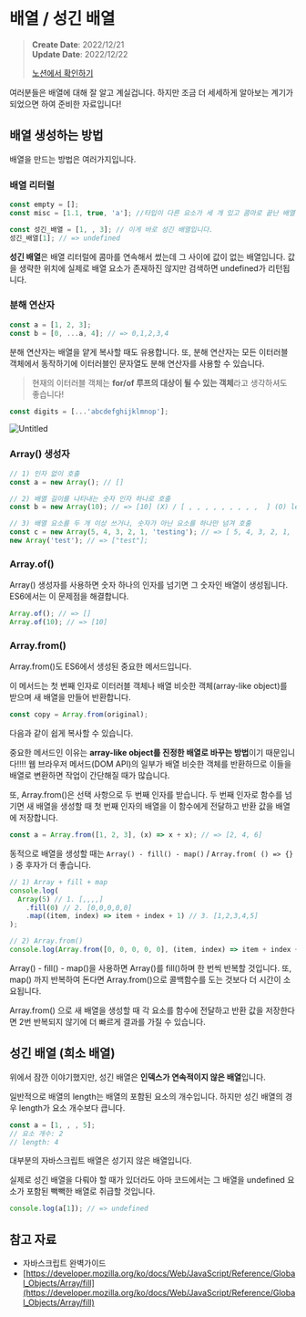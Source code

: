 # 배열 / 성긴 배열

> **Create Date**: 2022/12/21  
> **Update Date**: 2022/12/22
>
> [노션에서 확인하기](https://areumsheep.notion.site/f104600971c9488c8e50229fbeda0a05)

여러분들은 배열에 대해 잘 알고 계실겁니다.
하지만 조금 더 세세하게 알아보는 계기가 되었으면 하여 준비한 자료입니다!

## 배열 생성하는 방법

배열을 만드는 방법은 여러가지입니다.

### 배열 리터럴

```jsx
const empty = [];
const misc = [1.1, true, 'a']; //타입이 다른 요소가 세 개 있고 콤마로 끝난 배열

const 성긴_배열 = [1, , 3]; // 이게 바로 성긴 배열입니다.
성긴_배열[1]; // => undefined
```

**성긴 배열**은 배열 리터럴에 콤마를 연속해서 썼는데 그 사이에 값이 없는 배열입니다.
값을 생략한 위치에 실제로 배열 요소가 존재하진 않지만 검색하면 undefined가 리턴됩니다.

### 분해 연산자

```jsx
const a = [1, 2, 3];
const b = [0, ...a, 4]; // => 0,1,2,3,4
```

분해 연산자는 배열을 얕게 복사할 때도 유용합니다.
또, 분해 연산자는 모든 이터러블 객체에서 동작하기에 이터러블인 문자열도 분해 연산자를 사용할 수 있습니다.

> 현재의 이터러블 객체는 **for/of 루프의 대상이 될 수 있는 객체**라고 생각하셔도 좋습니다!

```jsx
const digits = [...'abcdefghijklmnop'];
```

![Untitled](images/배열-성긴-배열/Untitled.png)

### Array() 생성자

```jsx
// 1) 인자 없이 호출
const a = new Array(); // []

// 2) 배열 길이를 나타내는 숫자 인자 하나로 호출
const b = new Array(10); // => [10] (X) / [ , , , , , , , , ,  ] (O) length - 10

// 3) 배열 요소를 두 개 이상 쓰거나, 숫자가 아닌 요소를 하나만 넘겨 호출
const c = new Array(5, 4, 3, 2, 1, 'testing'); // => [ 5, 4, 3, 2, 1, 'testing' ]
new Array('test'); // => ["test"];
```

### Array.of()

Array() 생성자를 사용하면 숫자 하나의 인자를 넘기면 그 숫자인 배열이 생성됩니다.
ES6에서는 이 문제점을 해결합니다.

```jsx
Array.of(); // => []
Array.of(10); // => [10]
```

### Array.from()

Array.from()도 ES6에서 생성된 중요한 메서드입니다.

이 메서드는 첫 번째 인자로 이터러블 객체나 배열 비슷한 객체(array-like object)를 받으며 새 배열을 만들어 반환합니다.

```jsx
const copy = Array.from(original);
```

다음과 같이 쉽게 복사할 수 있습니다.

중요한 메서드인 이유는 **array-like object를 진정한 배열로 바꾸는 방법**이기 때문입니다!!!!
웹 브라우저 메서드(DOM API)의 일부가 배열 비슷한 객체를 반환하므로 이들을 배열로 변환하면 작업이 간단해질 때가 많습니다.

또, Array.from()은 선택 사항으로 두 번째 인자를 받습니다.
두 번째 인자로 함수를 넘기면 새 배열을 생성할 때 첫 번째 인자의 배열을 이 함수에게 전달하고 반환 값을 배열에 저장합니다.

```jsx
const a = Array.from([1, 2, 3], (x) => x + x); // => [2, 4, 6]
```

동적으로 배열을 생성할 때는 `Array() - fill() - map()` / `Array.from( () => {} )` 중 후자가 더 좋습니다.

```jsx
// 1) Array + fill + map
console.log(
  Array(5) // 1. [,,,,]
    .fill(0) // 2. [0,0,0,0,0]
    .map((item, index) => item + index + 1) // 3. [1,2,3,4,5]
);

// 2) Array.from()
console.log(Array.from([0, 0, 0, 0, 0], (item, index) => item + index + 1));
```

Array() - fill() - map()을 사용하면 Array()를 fill()하며 한 번씩 반복할 것입니다.
또, map() 까지 반복하여 돈다면 Array.from()으로 콜백함수를 도는 것보다 더 시간이 소요됩니다.

Array.from() 으로 새 배열을 생성할 때 각 요소를 함수에 전달하고 반환 값을 저장한다면 2번 반복되지 않기에 더 빠르게 결과를 가질 수 있습니다.

## 성긴 배열 (희소 배열)

위에서 잠깐 이야기했지만, 성긴 배열은 **인덱스가 연속적이지 않은 배열**입니다.

일반적으로 배열의 length는 배열의 포함된 요소의 개수입니다. 하지만 성긴 배열의 경우 length가 요소 개수보다 큽니다.

```jsx
const a = [1, , , 5];
// 요소 개수: 2
// length: 4
```

대부분의 자바스크립트 배열은 성기지 않은 배열입니다.

실제로 성긴 배열을 다뤄야 할 때가 있더라도 아마 코드에서는 그 배열을 undefined 요소가 포함된 빽빽한 배열로 취급할 것입니다.

```jsx
console.log(a[1]); // => undefined
```

## 참고 자료

- 자바스크립트 완벽가이드
- [https://developer.mozilla.org/ko/docs/Web/JavaScript/Reference/Global_Objects/Array/fill](https://developer.mozilla.org/ko/docs/Web/JavaScript/Reference/Global_Objects/Array/fill)
